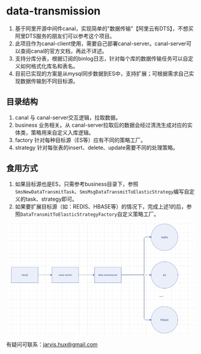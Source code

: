 # data-transmission
1. 基于阿里开源中间件canal，实现简单的"数据传输"【阿里云有DTS】，不想买阿里DTS服务的朋友们可以参考这个项目。
2. 此项目作为canal-client使用，需要自己部署canal-server。canal-server可以查阅canal的官方文档，再此不详述。
3. 支持分库分表，根据订阅的binlog日志，针对每个库的数据传输任务可以自定义如何格式化库名和表名。
4. 目前已实现的方案是从mysql同步数据到ES中，支持扩展；可根据需求自己实现数据传输到不同目标源。

## 目录结构
1. canal 与 canal-server交互逻辑，拉取数据。
2. business 业务相关。从 canal-server拉取后的数据会经过清洗生成对应的实体类，策略用来自定义入库逻辑。
3. factory 针对每种目标源（ES等）应有不同的策略工厂。
4. strategy 针对每张表的insert、delete、update需要不同的处理策略。


## 食用方式
1. 如果目标源也是ES，只需参考business目录下，参照`SmsNewDataTransmitTask`、`SmsMsgDataTransmitToElasticStrategy`编写自定义的task、strategy即可。
2. 如果要扩展目标源（如：REDIS、HBASE等）的情况下，完成上述1的后，参照`DataTransmitToElasticStrategyFactory`自定义策略工厂。


![img.png](img.png)

有疑问可联系：jarvis.hux@gmail.com

